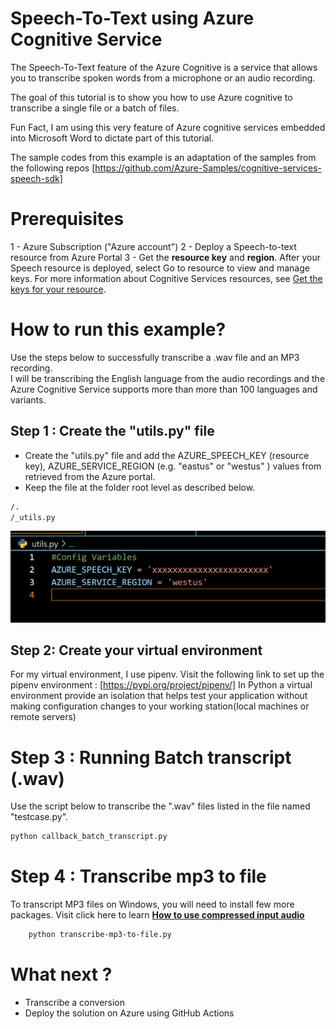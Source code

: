 # Speech-To-Text using Azure Cognitive Service

The Speech-To-Text feature of the Azure Cognitive is a service that allows you to transcribe spoken words from a microphone or an audio recording.

The goal of this tutorial is to show you how to use Azure cognitive to transcribe a single file or a batch of files.

Fun Fact, I am using this very feature of Azure cognitive services embedded into Microsoft Word to dictate part of this tutorial.

The sample codes from this example is an adaptation of the samples from the following repos [https://github.com/Azure-Samples/cognitive-services-speech-sdk]

# Prerequisites

1 - Azure Subscription ("Azure account")
2 - Deploy a Speech-to-text resource from Azure Portal
3 - Get the **resource key** and **region**. After your Speech resource is deployed, select Go to resource to view and manage keys.
    For more information about Cognitive Services resources, see [Get the keys for your resource](https://docs.microsoft.com/en-us/azure/cognitive-services/cognitive-services-apis-create-account?tabs=multiservice%2Cwindows#get-the-keys-for-your-resource).

# How to run this example?

Use the steps below to successfully transcribe a .wav file and an MP3 recording.  
I will be transcribing the English language from the audio recordings and the Azure Cognitive  Service supports more than more than 100 languages and variants.

## Step 1 : Create the "utils.py" file

- Create the "utils.py" file and add the AZURE_SPEECH_KEY (resource key), AZURE_SERVICE_REGION (e.g. "eastus" or "westus" ) values from retrieved from the Azure portal.
- Keep the file at the folder root level as described below.

```sh
/.
/_utils.py
```

![](img/utils.py.png)

## Step 2: Create your virtual environment

 For my virtual environment, I use pipenv. Visit the following link to set up the pipenv environment : [https://pypi.org/project/pipenv/]
 In Python a virtual environment provide an isolation that helps test your application without making configuration changes to your working station(local machines or remote servers)  

# Step 3 : Running Batch transcript  (.wav)

Use the script below to transcribe the ".wav" files listed in the file named "testcase.py".

```sh
python callback_batch_transcript.py
```

# Step 4 : Transcribe mp3 to file

To transcript MP3 files on Windows, you will need to install few more packages.
Visit click here to learn **[How to use compressed input audio](https://docs.microsoft.com/en-us/azure/cognitive-services/speech-service/how-to-use-codec-compressed-audio-input-streams?tabs=windows%2Cdebian%2Cjava-android%2Cterminal&pivots=programming-language-python)**

```sh
    python transcribe-mp3-to-file.py 
```
# What next ?

* Transcribe a conversion 
* Deploy the solution on Azure using GitHub Actions  
